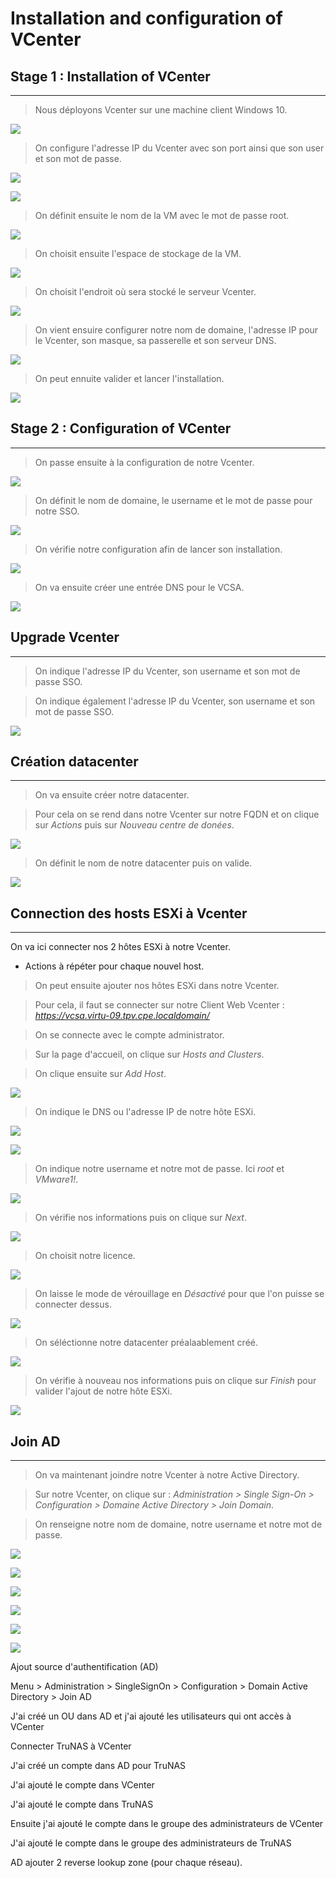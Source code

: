 # Installation and configuration of VCenter

## Stage 1 : Installation of VCenter
---

> Nous déployons Vcenter sur une machine client Windows 10.

![](/images/Vcenter/vcenter1.png)

> On configure l'adresse IP du Vcenter avec son port ainsi que son user et son mot de passe.

![](/images/Vcenter/vcenter2.png)

![](/images/Vcenter/vcenter3.png)

> On définit ensuite le nom de la VM avec le mot de passe root.

![](/images/Vcenter/vcenter4.png)

> On choisit ensuite l'espace de stockage de la VM.

![](/images/Vcenter/vcenter5.png)

> On choisit l'endroit où sera stocké le serveur Vcenter.

![](/images/Vcenter/vcenter6.png)

> On vient ensuire configurer notre nom de domaine, l'adresse IP pour le Vcenter, son masque, sa passerelle et son serveur DNS.

![](/images/Vcenter/vcenter7.png)

> On peut ennuite valider et lancer l'installation.

![](/images/Vcenter/vcenter8.png)


## Stage 2 : Configuration of VCenter
---

> On passe ensuite à la configuration de notre Vcenter.

![](/images/Vcenter/vcenter2.1.png)

> On définit le nom de domaine, le username et le mot de passe pour notre SSO.

![](/images/Vcenter/vcenter2.2.png)

> On vérifie notre configuration afin de lancer son installation.

![](/images/Vcenter/vcenter2.3.png)

> On va ensuite créer une entrée DNS pour le VCSA.

![](/images/Vcenter/vcenter2.4.png)



## Upgrade Vcenter
---

> On indique l'adresse IP du Vcenter, son username et son mot de passe SSO.

> On indique également l'adresse IP du Vcenter, son username et son mot de passe SSO. 

![](/images/upgradeVcenter.png)


## Création datacenter
---

> On va ensuite créer notre datacenter.

> Pour cela on se rend dans notre Vcenter sur notre FQDN et on clique sur *Actions* puis sur *Nouveau centre de donées*.

![](/images/datacenter/datacenter1.png)

> On définit le nom de notre datacenter puis on valide.

![](/images/datacenter/datacenter2.png)


## Connection des hosts ESXi à Vcenter
---

On va ici connecter nos 2 hôtes ESXi à notre Vcenter.
* Actions à répéter pour chaque nouvel host.

> On peut ensuite ajouter nos hôtes ESXi dans notre Vcenter.

> Pour cela, il faut se connecter sur notre Client Web Vcenter : *https://vcsa.virtu-09.tpv.cpe.localdomain/*

> On se connecte avec le compte administrator.

> Sur la page d'accueil, on clique sur *Hosts and Clusters*.

> On clique ensuite sur *Add Host*.

![](/images/addHosts/addHost1.png)

> On indique le DNS ou l'adresse IP de notre hôte ESXi.

![](/images/addHosts/addHost2.png)

![](/images/addHosts/addHost3.png)

> On indique notre username et notre mot de passe. Ici *root* et *VMware1!*.

![](/images/addHosts/addHost4.png)

> On vérifie nos informations puis on clique sur *Next*.

![](/images/addHosts/addHost5.png)

> On choisit notre licence.

![](/images/addHosts/addHost6.png)

> On laisse le mode de vérouillage en *Désactivé* pour que l'on puisse se connecter dessus.

![](/images/addHosts/addHost7.png)

> On séléctionne notre datacenter préalaablement créé.

![](/images/addHosts/addHost8.png)

> On vérifie à nouveau nos informations puis on clique sur *Finish* pour valider l'ajout de notre hôte ESXi.

![](/images/addHosts/addHost9.png)


## Join AD
---

> On va maintenant joindre notre Vcenter à notre Active Directory.

> Sur notre Vcenter, on clique sur : **Administration* > *Single Sign-On* > *Configuration* > *Domaine Active Directory* > *Join Domain**.

> On renseigne notre nom de domaine, notre username et notre mot de passe.

![](/images/joinAD.png)



![](/images/distributedSwitch/distributedSwitch1.png)

![](/images/distributedSwitch/distributedSwitch2.png)

![](/images/distributedSwitch/distributedSwitch3.png)

![](/images/distributedSwitch/distributedSwitch4.png)

![](/images/distributedSwitch/distributedSwitch5.png)










Ajout source d'authentification (AD)

Menu > Administration > SingleSignOn > Configuration > Domain Active Directory > Join AD



J'ai créé un OU dans AD et j'ai ajouté les utilisateurs qui ont accès à VCenter

Connecter TruNAS à VCenter

J'ai créé un compte dans AD pour TruNAS

J'ai ajouté le compte dans VCenter

J'ai ajouté le compte dans TruNAS

Ensuite j'ai ajouté le compte dans le groupe des administrateurs de VCenter

J'ai ajouté le compte dans le groupe des administrateurs de TruNAS



AD ajouter 2 reverse lookup zone (pour chaque réseau).